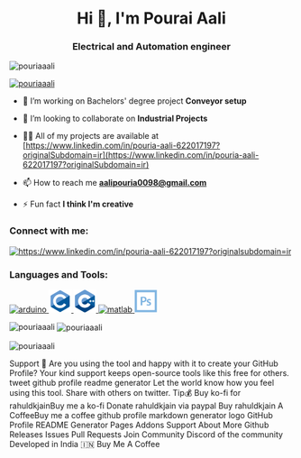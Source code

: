 

<h1 align="center">Hi 👋, I'm Pourai Aali</h1>
<h3 align="center">Electrical and Automation engineer</h3>

<p align="left"> <img src="https://komarev.com/ghpvc/?username=pouriaaali&label=Profile%20views&color=0e75b6&style=flat" alt="pouriaaali" /> </p>

<p align="left"> <a href="https://github.com/ryo-ma/github-profile-trophy"><img src="https://github-profile-trophy.vercel.app/?username=pouriaaali" alt="pouriaaali" /></a> </p>

- 🔭 I’m working on Bachelors' degree project **Conveyor setup**

- 👯 I’m looking to collaborate on **Industrial Projects**

- 👨‍💻 All of my projects are available at [https://www.linkedin.com/in/pouria-aali-622017197?originalSubdomain=ir](https://www.linkedin.com/in/pouria-aali-622017197?originalSubdomain=ir)

- 📫 How to reach me **aalipouria0098@gmail.com**

- ⚡ Fun fact **I think I'm creative**

<h3 align="left">Connect with me:</h3>
<p align="left">
<a href="https://linkedin.com/in/https://www.linkedin.com/in/pouria-aali-622017197?originalsubdomain=ir" target="blank"><img align="center" src="https://raw.githubusercontent.com/rahuldkjain/github-profile-readme-generator/master/src/images/icons/Social/linked-in-alt.svg" alt="https://www.linkedin.com/in/pouria-aali-622017197?originalsubdomain=ir" height="30" width="40" /></a>
</p>

<h3 align="left">Languages and Tools:</h3>
<p align="left"> <a href="https://www.arduino.cc/" target="_blank" rel="noreferrer"> <img src="https://cdn.worldvectorlogo.com/logos/arduino-1.svg" alt="arduino" width="40" height="40"/> </a> <a href="https://www.cprogramming.com/" target="_blank" rel="noreferrer"> <img src="https://raw.githubusercontent.com/devicons/devicon/master/icons/c/c-original.svg" alt="c" width="40" height="40"/> </a> <a href="https://www.w3schools.com/cpp/" target="_blank" rel="noreferrer"> <img src="https://raw.githubusercontent.com/devicons/devicon/master/icons/cplusplus/cplusplus-original.svg" alt="cplusplus" width="40" height="40"/> </a> <a href="https://www.mathworks.com/" target="_blank" rel="noreferrer"> <img src="https://upload.wikimedia.org/wikipedia/commons/2/21/Matlab_Logo.png" alt="matlab" width="40" height="40"/> </a> <a href="https://www.photoshop.com/en" target="_blank" rel="noreferrer"> <img src="https://raw.githubusercontent.com/devicons/devicon/master/icons/photoshop/photoshop-line.svg" alt="photoshop" width="40" height="40"/> </a> </p>

<p><img align="left" src="https://github-readme-stats.vercel.app/api/top-langs?username=pouriaaali&show_icons=true&locale=en&layout=compact" alt="pouriaaali" /></p>

<p>&nbsp;<img align="center" src="https://github-readme-stats.vercel.app/api?username=pouriaaali&show_icons=true&locale=en" alt="pouriaaali" /></p>

<p><img align="center" src="https://github-readme-streak-stats.herokuapp.com/?user=pouriaaali&" alt="pouriaaali" /></p>

Support 🙏
Are you using the tool and happy with it to create your GitHub Profile?
Your kind support keeps open-source tools like this free for others.
tweet github profile readme generator
Let the world know how you feel using this tool. Share with others on twitter.
Tip💰
Buy ko-fi for rahuldkjainBuy me a ko-fi
Donate rahuldkjain via paypal
Buy rahuldkjain A CoffeeBuy me a coffee
github profile markdown generator logo
GitHub Profile README Generator
Pages
Addons
Support
About
More
Github
Releases
Issues
Pull Requests
Join Community
Discord of the community
Developed in India 🇮🇳
Buy Me A Coffee
